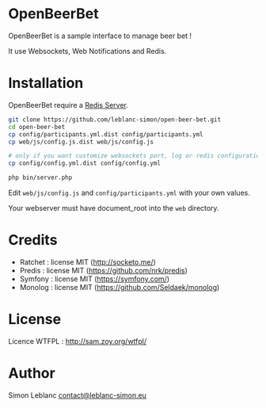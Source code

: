 OpenBeerBet
===========

OpenBeerBet is a sample interface to manage beer bet !

It use Websockets, Web Notifications and Redis.

Installation
============

OpenBeerBet require a [Redis Server](http://redis.io/).

```bash
git clone https://github.com/leblanc-simon/open-beer-bet.git
cd open-beer-bet
cp config/participants.yml.dist config/participants.yml
cp web/js/config.js.dist web/js/config.js

# only if you want customize websockets port, log or redis configuration
cp config/config.yml.dist config/config.yml

php bin/server.php
```

Edit ```web/js/config.js``` and ```config/participants.yml``` with your own values.

Your webserver must have document_root into the ```web``` directory.

Credits
=======

* Ratchet : license MIT (http://socketo.me/)
* Predis : license MIT (https://github.com/nrk/predis)
* Symfony : license MIT (https://symfony.com/)
* Monolog : license MIT (https://github.com/Seldaek/monolog)

License
=======

Licence WTFPL : http://sam.zoy.org/wtfpl/

Author
======

Simon Leblanc <contact@leblanc-simon.eu>
